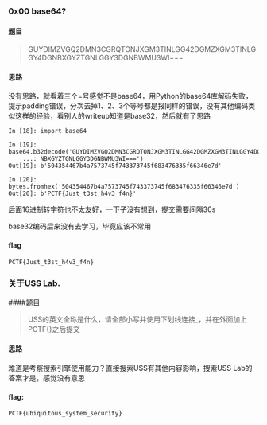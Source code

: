 ### 0x00 base64?
#### 题目

> GUYDIMZVGQ2DMN3CGRQTONJXGM3TINLGG42DGMZXGM3TINLGGY4DGNBXGYZTGNLGGY3DGNBWMU3WI===

#### 思路

没有思路，就看着三个=号感觉不是base64，用Python的base64库解码失败，提示padding错误，分次去掉1、2、3个等号都是报同样的错误，没有其他编码类似这样的经验，看别人的writeup知道是base32，然后就有了思路

```
In [18]: import base64

In [19]: base64.b32decode('GUYDIMZVGQ2DMN3CGRQTONJXGM3TINLGG42DGMZXGM3TINLGGY4DG
    ...: NBXGYZTGNLGGY3DGNBWMU3WI===')
Out[19]: b'504354467b4a7573745f743373745f683476335f66346e7d'

In [20]: bytes.fromhex('504354467b4a7573745f743373745f683476335f66346e7d')
Out[20]: b'PCTF{Just_t3st_h4v3_f4n}'
```

后面16进制转字符也不太友好，一下子没有想到，提交需要间隔30s

base32编码后来没有去学习，毕竟应该不常用

#### flag
`PCTF{Just_t3st_h4v3_f4n}`


### 关于USS Lab.
####题目

> USS的英文全称是什么，请全部小写并使用下划线连接_，并在外面加上PCTF{}之后提交

#### 思路

难道是考察搜索引擎使用能力？直接搜索USS有其他内容影响，搜索USS Lab的答案才是，感觉没有意思

#### flag: 
`PCTF{ubiquitous_system_security}`

